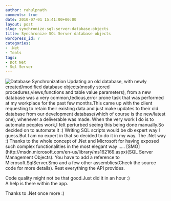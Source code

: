 ```yaml
---
author: rahulpnath
comments: true
date: 2010-07-01 15:41:00+00:00
layout: post
slug: synchronize-sql-server-database-objects
title: Synchronize SQL Server database objects
wordpress_id: 7
categories:
- .Net
- Tools
tags:
- Dot Net
- Sql Server
---
```


<img class ="left" alt="Database Synchronization" src="{{ site.images_root}}/database_sync.jpg" />
Updating an old database, with newly created/modified database objects(mostly stored procedures,views,functions and table value parameters), from a new database was a very common,tedious,error prone task that was performed at my workplace for the past few months.This came up with the client requesting to retain their existing data and just make updates to their old database from our development database(which of course is the new/latest one), whenever a deliverable was made.  
When the very work I do is to automate peoples work,I felt perturbed seeing this being done manually.So decided on to automate it :)  
Writing SQL scripts would be db expert way I guess.But I am no expert in that so decided to do it in my way.  
The .Net way :)  
Thanks to the whole concept of .Net and Microsoft for having exposed such complex functionalities in the most elegant way ..... [SMO](http://msdn.microsoft.com/en-us/library/ms162169.aspx)(SQL Server Management Objects).  
You have to add a reference to Microsoft.SqlServer.Smo and a few other assemblies(Check the  source code for more details).  
Rest everything the API provides.  
  
Code quality might not be that good.Just did it in an hour :)  
A help is there within the app.  
  
Thanks to .Net once more :)  
  
<!--- Download the source [code ](http://www.4shared.com/document/EuSkVkhN/Db_Reconcile.html)(rename to .rar ) --->
